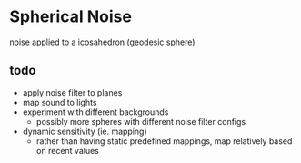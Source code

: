 # Spherical Noise

noise applied to a icosahedron (geodesic sphere)

## todo
- apply noise filter to planes
- map sound to lights
- experiment with different backgrounds
    - possibly more spheres with different noise filter configs
- dynamic sensitivity (ie. mapping)
    - rather than having static predefined mappings, map relatively based on recent values
